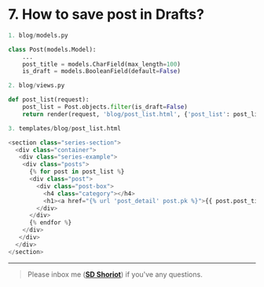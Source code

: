 # 7. How to save post in Drafts?
```python
1. blog/models.py

class Post(models.Model):
	...
	post_title = models.CharField(max_length=100)
	is_draft = models.BooleanField(default=False)
```

```python
2. blog/views.py

def post_list(request):
    post_list = Post.objects.filter(is_draft=False)
    return render(request, 'blog/post_list.html', {'post_list': post_list})
```

```python
3. templates/blog/post_list.html

<section class="series-section">
  <div class="container">
   <div class="series-example">
    <div class="posts">
      {% for post in post_list %}
      <div class="post">
        <div class="post-box">
          <h4 class="category"></h4>
          <h1><a href="{% url 'post_detail' post.pk %}">{{ post.post_title }}</a></h1>
        </div>
      </div> 
      {% endfor %}
    </div>
   </div>
  </div>
</section>
```

---

> Please inbox me (**[SD Shoriot](https://www.facebook.com/shoriot)**) if you've any questions.
